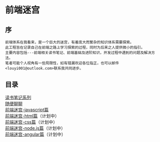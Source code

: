 # 前端迷宫

## 序
```
前端体系在我看来，是一个巨大的迷宫，有着庞大而繁杂的知识体系需要探索。
此工程旨在记录自己在前端之路上学习探索的过程，同时为后来之人提供微小的指引。
主要内容包括---前端相关读书笔记、前端基础及进阶知识，开发过程中遇到的问题及解决方法。
笔者可能个人视角有一些局限性，如有错漏欢迎各位指正，也可以邮件<louyi001@outlook.com>联系我共同进步。
```

## 目录
[读书笔记系列](https://maze1943.github.io/Front-End-Maze/读书笔记/)<br/>
[随便聊聊]()<br/>
[前端迷宫-javascript篇](https://maze1943.github.io/Front-End-Maze/前端迷宫/)<br/>
[前端迷宫-html篇](https://maze1943.github.io/Front-End-Maze/前端迷宫/)（计划中）<br/>
[前端迷宫-css篇](https://maze1943.github.io/Front-End-Maze/前端迷宫/)（计划中）<br/>
[前端迷宫-node.js篇](https://maze1943.github.io/Front-End-Maze/前端迷宫/)（计划中）<br/>
[前端迷宫-angular篇](https://maze1943.github.io/Front-End-Maze/前端迷宫/)（计划中）<br/>